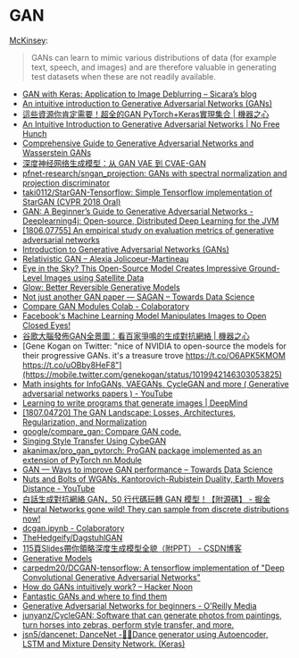 # GAN

[McKinsey](https://www.mckinsey.com/featured-insights/artificial-intelligence/notes-from-the-ai-frontier-applications-and-value-of-deep-learning):

> GANs can learn to mimic various distributions of data \(for example text, speech, and images\) and are therefore valuable in generating test datasets when these are not readily available.

* [GAN with Keras: Application to Image Deblurring – Sicara’s blog](https://blog.sicara.com/keras-generative-adversarial-networks-image-deblurring-45e3ab6977b5)
* [An intuitive introduction to Generative Adversarial Networks \(GANs\)](https://medium.freecodecamp.org/an-intuitive-introduction-to-generative-adversarial-networks-gans-7a2264a81394)
* [這些資源你肯定需要！超全的GAN PyTorch+Keras實現集合 \| 機器之心](https://www.jiqizhixin.com/articles/2018-04-24-7)
* [An Intuitive Introduction to Generative Adversarial Networks \| No Free Hunch](http://blog.kaggle.com/2018/01/18/an-intuitive-introduction-to-generative-adversarial-networks/)
* [Comprehensive Guide to Generative Adversarial Networks and Wasserstein GANs](https://medium.com/ai-journal/comprehensive-guide-to-generative-adversarial-networks-and-wasserstein-gans-f12405281393)
* [深度神经网络生成模型：从 GAN VAE 到 CVAE-GAN](https://zhuanlan.zhihu.com/p/27966420)
* [pfnet-research/sngan\_projection: GANs with spectral normalization and projection discriminator](https://github.com/pfnet-research/sngan_projection)
* [taki0112/StarGAN-Tensorflow: Simple Tensorflow implementation of StarGAN \(CVPR 2018 Oral\)](https://github.com/taki0112/StarGAN-Tensorflow)
* [GAN: A Beginner’s Guide to Generative Adversarial Networks - Deeplearning4j: Open-source, Distributed Deep Learning for the JVM](https://deeplearning4j.org/generative-adversarial-network#)
* [\[1806.07755\] An empirical study on evaluation metrics of generative adversarial networks](https://arxiv.org/abs/1806.07755)
* [Introduction to Generative Adversarial Networks \(GANs\)](https://heartbeat.fritz.ai/introduction-to-generative-adversarial-networks-gans-35ef44f21193)
* [Relativistic GAN – Alexia Jolicoeur-Martineau](https://ajolicoeur.wordpress.com/RelativisticGAN/)
* [Eye in the Sky? This Open-Source Model Creates Impressive Ground-Level Images using Satellite Data](https://www.analyticsvidhya.com/blog/2018/07/ai-creates-ground-view-based-on-aerial-pictures/)
* [Glow: Better Reversible Generative Models](https://blog.openai.com/glow/)
* [Not just another GAN paper — SAGAN – Towards Data Science](https://towardsdatascience.com/not-just-another-gan-paper-sagan-96e649f01a6b)
* [Compare GAN Modules Colab - Colaboratory](https://colab.research.google.com/github/google/compare_gan/blob/master/compare_gan/src/tfhub_models.ipynb)
* [Facebook's Machine Learning Model Manipulates Images to Open Closed Eyes!](https://www.analyticsvidhya.com/blog/2018/06/facebook-presents-ai-system-that-can-open-closed-eyes-in-pictures/)
* [谷歌大腦發佈GAN全景圖：看百家爭鳴的生成對抗網絡 \| 機器之心](https://www.jiqizhixin.com/articles/071501)
* [Gene Kogan on Twitter: "nice of NVIDIA to open-source the models for their progressive GANs. it's a treasure trove https://t.co/O6APK5KMOM https://t.co/uOBby8HeF8"](https://mobile.twitter.com/genekogan/status/1019942146303053825)
* [Math insights for InfoGANs, VAEGANs, CycleGAN and more \( Generative adversarial networks papers \) - YouTube](https://www.youtube.com/watch?v=r3L3JT_TLTM)
* [Learning to write programs that generate images \| DeepMind](https://deepmind.com/blog/learning-to-generate-images/)
* [\[1807.04720\] The GAN Landscape: Losses, Architectures, Regularization, and Normalization](https://arxiv.org/abs/1807.04720)
* [google/compare\_gan: Compare GAN code.](https://github.com/google/compare_gan)
* [Singing Style Transfer Using CybeGAN](http://mirlab.org/users/haley.wu/cybegan/)
* [akanimax/pro\_gan\_pytorch: ProGAN package implemented as an extension of PyTorch nn.Module](https://github.com/akanimax/pro_gan_pytorch)
* [GAN — Ways to improve GAN performance – Towards Data Science](https://towardsdatascience.com/gan-ways-to-improve-gan-performance-acf37f9f59b)
* [Nuts and Bolts of WGANs, Kantorovich-Rubistein Duality, Earth Movers Distance - YouTube](https://www.youtube.com/watch?v=31mqB4yGgQY&app=desktop)
* [白話生成對抗網絡 GAN，50 行代碼玩轉 GAN 模型！【附源碼】 - 掘金](https://juejin.im/post/5b5694c5e51d4534b8582b56)
* [Neural Networks gone wild! They can sample from discrete distributions now!](http://anotherdatum.com/gumbel-gan.html)
* [dcgan.ipynb - Colaboratory](https://colab.research.google.com/github/tensorflow/tensorflow/blob/master/tensorflow/contrib/eager/python/examples/generative_examples/dcgan.ipynb)
* [TheHedgeify/DagstuhlGAN](https://github.com/TheHedgeify/DagstuhlGAN)
* [115頁Slides帶你領略深度生成模型全貌（附PPT） - CSDN博客](https://blog.csdn.net/tMb8Z9Vdm66wH68VX1/article/details/81323040)
* [Generative Models](https://blog.openai.com/generative-models/)
* [carpedm20/DCGAN-tensorflow: A tensorflow implementation of "Deep Convolutional Generative Adversarial Networks"](https://github.com/carpedm20/DCGAN-tensorflow)
* [How do GANs intuitively work? – Hacker Noon](https://hackernoon.com/how-do-gans-intuitively-work-2dda07f247a1)
* [Fantastic GANs and where to find them](http://guimperarnau.com/blog/2017/03/Fantastic-GANs-and-where-to-find-them)
* [Generative Adversarial Networks for beginners - O'Reilly Media](https://www.oreilly.com/learning/generative-adversarial-networks-for-beginners)
* [junyanz/CycleGAN: Software that can generate photos from paintings, turn horses into zebras, perform style transfer, and more.](https://github.com/junyanz/CycleGAN)
* [jsn5/dancenet: DanceNet -💃💃Dance generator using Autoencoder, LSTM and Mixture Density Network. \(Keras\)](https://github.com/jsn5/dancenet)

